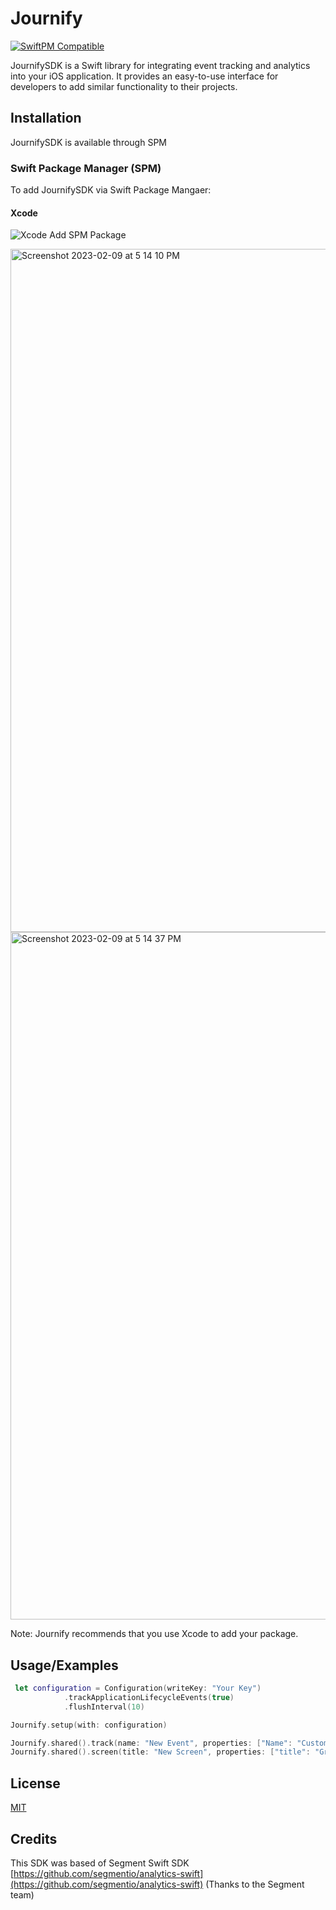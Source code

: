 
# Journify
[![SwiftPM Compatible](https://img.shields.io/badge/SwiftPM-Compatible-F05138.svg)](https://swift.org/package-manager/)


JournifySDK is a Swift library for integrating event tracking and analytics into your iOS application. It provides an easy-to-use interface for developers to add similar functionality to their projects.



## Installation

JournifySDK is available through SPM

### Swift Package Manager (SPM)

To add JournifySDK via Swift Package Mangaer:

#### Xcode
![Xcode Add SPM Package](https://user-images.githubusercontent.com/917994/119199146-69765200-ba3f-11eb-9173-93cfb5f3cabd.png)

<img width="1093" alt="Screenshot 2023-02-09 at 5 14 10 PM" src="https://user-images.githubusercontent.com/8136464/217872243-9bc4a114-1807-46c4-9d7b-acbc9d7ba686.png">

<img width="1100" alt="Screenshot 2023-02-09 at 5 14 37 PM" src="https://user-images.githubusercontent.com/8136464/217872395-52dfbff2-f71b-4c5b-b0d2-e880de581ad3.png">

Note: Journify recommends that you use Xcode to add your package.

## Usage/Examples

```Swift
 let configuration = Configuration(writeKey: "Your Key")
            .trackApplicationLifecycleEvents(true)
            .flushInterval(10)

Journify.setup(with: configuration)

Journify.shared().track(name: "New Event", properties: ["Name": "Custom"], externalId: ["testKey": "test"])
Journify.shared().screen(title: "New Screen", properties: ["title": "Growth as a service", "url": "https://journify.io", "path": "/"])

```


## License

[MIT](https://choosealicense.com/licenses/mit/)

## Credits

This SDK was based of Segment Swift SDK [https://github.com/segmentio/analytics-swift](https://github.com/segmentio/analytics-swift) (Thanks to the Segment team)

